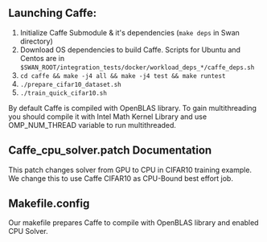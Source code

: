 ## Launching Caffe:

1. Initialize Caffe Submodule & it's dependencies (`make deps` in Swan directory)
1. Download OS dependencies to build Caffe. Scripts for Ubuntu and Centos are in `$SWAN_ROOT/integration_tests/docker/workload_deps_*/caffe_deps.sh`
1. `cd caffe && make -j4 all && make -j4 test && make runtest`
1. `./prepare_cifar10_dataset.sh`
1. `./train_quick_cifar10.sh`

By default Caffe is compiled with OpenBLAS library.
To gain multithreading you should compile it with Intel Math Kernel Library
 and use OMP_NUM_THREAD variable to run multithreaded.

## Caffe_cpu_solver.patch Documentation

This patch changes solver from GPU to CPU in CIFAR10 training example.
We change this to use Caffe CIFAR10 as CPU-Bound best effort job.

## Makefile.config

Our makefile prepares Caffe to compile with OpenBLAS library and enabled CPU Solver.
